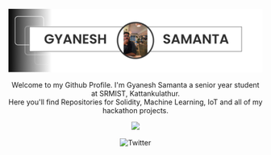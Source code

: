 ![Banner](Repository-Assests/Banner.png) 
<div align="center">

Welcome to my Github Profile. 
I'm Gyanesh Samanta a senior year student at SRMIST, Kattankulathur. <br />
Here you'll find Repositories for Solidity, Machine Learning, IoT and all of my hackathon projects.   
<p align ="center">
<img src = "https://github.com/GyaneshSamanta/GyaneshSamanta/blob/output/github-contribution-grid-snake.gif"></center>
</p>

![Twitter](https://img.shields.io/twitter/follow/samanta_gyanesh?color=1DA1F2&logo=Twitter&style=for-the-badge)
